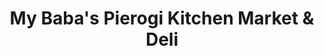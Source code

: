 ---
title: "My Baba's Pierogi Kitchen Market & Deli"
url: /barrie/my-babas-pierogi-kitchen-market-and-deli/
shop: deli
---